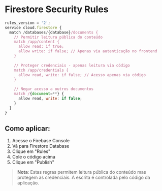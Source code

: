 # Firestore Security Rules

```javascript
rules_version = '2';
service cloud.firestore {
  match /databases/{database}/documents {
    // Permitir leitura pública do conteúdo
    match /app/content {
      allow read: if true;
      allow write: if false; // Apenas via autenticação no frontend
    }
    
    // Proteger credenciais - apenas leitura via código
    match /app/credentials {
      allow read, write: if false; // Acesso apenas via código
    }
    
    // Negar acesso a outros documentos
    match /{document=**} {
      allow read, write: if false;
    }
  }
}
```

## Como aplicar:

1. Acesse o Firebase Console
2. Vá para Firestore Database
3. Clique em "Rules"
4. Cole o código acima
5. Clique em "Publish"

> **Nota**: Estas regras permitem leitura pública do conteúdo mas protegem as credenciais. A escrita é controlada pelo código da aplicação.